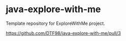 # java-explore-with-me
Template repository for ExploreWithMe project.

https://github.com/DTF98/java-explore-with-me/pull/3